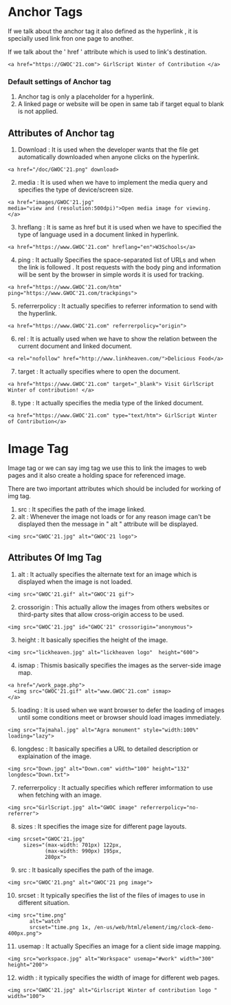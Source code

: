 # Anchor Tags
If we talk about the anchor tag it also defined as the hyperlink , it is specially used link fron one page to another.
<p> If we talk about the ' href ' attribute which is used to link's destination. </p>

```
<a href="https://GWOC'21.com"> GirlScript Winter of Contribution </a>
```

### Default settings of Anchor tag
1. Anchor tag is only a placeholder for a hyperlink.
2. A linked page or website will be open in same tab if target equal to blank is not applied.


## Attributes of Anchor tag
1. Download : It is used when the developer wants that the file get automatically downloaded when anyone clicks on the hyperlink.

```
<a href="/doc/GWOC'21.png" download>
```
2. media : It is used when we have to implement the media query and specifies the type of device/screen size.

```
<a href="images/GWOC'21.jpg"
media="view and (resolution:500dpi)">Open media image for viewing.
</a>
```

3. hreflang : It is same as href but it is used when we have to specified the type of language used in a document linked in hyperlink.
```
<a href="https://www.GWOC'21.com" hreflang="en">W3Schools</a>
```

4. ping : It actually Specifies the space-separated list of URLs and when the link is followed . It post requests with the body ping and information will be sent by the browser in simple words it is used for tracking. 
```
<a href="https://www.GWOC'21.com/htm" ping="https://www.GWOC'21.com/trackpings">
```

5. referrerpolicy : It actually specifies to referrer information to send with the hyperlink.
```
<a href="https://www.GWOC'21.com" referrerpolicy="origin">
```

6. rel : It is actually used when we have to show the relation between the current document and linked document.
```
<a rel="nofollow" href="http://www.linkheaven.com/">Delicious Food</a>
```

7. target : It actually specifies where to open the document.
```
<a href="https://www.GWOC'21.com" target="_blank"> Visit GirlScript Winter of contribution! </a>
```

8. type : It actually specifies the media type of the linked document.
```
<a href="https://www.GWOC'21.com" type="text/htm"> GirlScript Winter of Contribution</a>
```

# Image Tag
Image tag or we can say img tag we use this to link the images to web pages and it also create a holding space for referenced image.
<p> There are two important attributes which should be included for working of img tag.</p>

1.  src : It specifies the path of the image linked.
2. alt : Whenever the image not loads or for any reason image can't be displayed then the message in " alt " attribute will be displayed.

```
<img src="GWOC'21.jpg" alt="GWOC'21 logo">
```

## Attributes Of Img Tag

1. alt : It actually specifies the alternate text for an image which is displayed when the image is not loaded.

```
<img src="GWOC'21.gif" alt="GWOC'21 gif">
```
2. crossorigin : This actually allow the images from others websites or third-party sites that allow cross-origin access to be used.
```
<img src="GWOC'21.jpg" id="GWOC'21" crossorigin="anonymous">
```

3. height : It basically specifies the height of the image.
```
<img src="lickheaven.jpg" alt="lickheaven logo"  height="600">
```

4. ismap : Thismis basically specifies the images as the server-side image map.
```
<a href="/work_page.php">
  <img src="GWOC'21.gif" alt="www.GWOC'21.com" ismap>
</a>
```

5. loading : It is used when we want browser to defer the loading of images until some conditions meet or browser should load images immediately.
```
<img src="Tajmahal.jpg" alt="Agra monument" style="width:100%" loading="lazy">
```

6. longdesc : It basically specifies a URL to detailed description or explaination of the image.
```
<img src="Down.jpg" alt="Down.com" width="100" height="132" longdesc="Down.txt">
```

7. referrerpolicy : It actually specifies which refferer imformation to use when fetching with an image.
```
<img src="GirlScript.jpg" alt="GWOC image" referrerpolicy="no-referrer">
```

8. sizes : It specifies the image size for different page layouts.
```
<img srcset="GWOC'21.jpg"
     sizes="(max-width: 701px) 122px,
            (max-width: 990px) 195px,
            280px">
```

9. src : It basically specifies the path of the image.
```
<img src="GWOC'21.png" alt="GWOC'21 png image">
```

10. srcset : It typically specifies the list of the files of images to use in different situation.
```
<img src="time.png"
       alt="watch"
       srcset="time.png 1x, /en-us/web/html/element/img/clock-demo-400px.png">
```

11. usemap : It actually Specifies an image for a client side image mapping.
```
<img src="workspace.jpg" alt="Workspace" usemap="#work" width="300" height="200">
```

12. width : it typically specifies the width of image for different web pages.
```
<img src="GWOC'21.jpg" alt="Girlscript Winter of contribution logo " width="100">
```